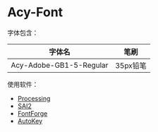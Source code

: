 # Acy-Font
字体包含：

|字体名|笔刷|
|-|-|
|Acy-Adobe-GB1-5-Regular|35px铅笔|

使用软件：
* [Processing](https://processing.org)
* [SAI2](https://saier.me/sai2)
* [FontForge](https://fontforge.github.io)
* [AutoKey](https://github.com/lxfly2000/AutoKey)

